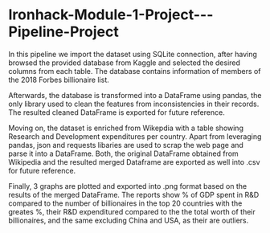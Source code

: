 # Ironhack-Module-1-Project---Pipeline-Project


In this pipeline we import the dataset using SQLite connection, after having browsed the provided database from Kaggle and selected the desired columns from each table. The database contains information of members of the 2018 Forbes billionaire list.

Afterwards, the database is transformed into a DataFrame using pandas, the only library used to clean the features from inconsistencies in their records. The resulted cleaned DataFrame is exported for future reference. 

Moving on, the dataset is enriched from Wikepdia with a table showing Research and Development expenditures per country. Apart from leveraging pandas, json and requests libaries are used to scrap the web page and parse it into a DataFrame. Both, the original DataFrame obtained from Wikipedia and the resulted merged Dataframe are exported as well into .csv for future reference.

Finally, 3 graphs are plotted and exported into .png format based on the results of the merged DataFrame. The reports show % of GDP spent in R&D compared to the number of billionaires in the top 20 countries with the greates %, their R&D expenditured compared to the the total worth of their billionaires, and the same excluding China and USA, as their are outliers.

